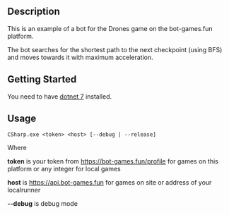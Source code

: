 ## Description

This is an example of a bot for the Drones game on the bot-games.fun platform.

The bot searches for the shortest path to the next checkpoint (using BFS) and moves towards it with maximum acceleration.


## Getting Started

You need to have [dotnet 7](https://dotnet.microsoft.com/en-us/download/dotnet/7.0) installed.


## Usage

```shell
CSharp.exe <token> <host> [--debug | --release]
```

Where

**token** is your token from https://bot-games.fun/profile for games on this platform or any integer for local games

**host** is https://api.bot-games.fun for games on site or address of your localrunner

**--debug** is debug mode

